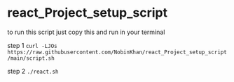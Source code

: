 # react_Project_setup_script
to run this script just copy this and run in your terminal


step 1
`curl -LJOs https://raw.githubusercontent.com/NobinKhan/react_Project_setup_script/main/script.sh`

step 2
`./react.sh`
